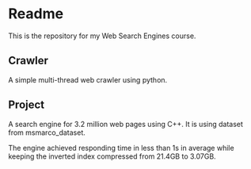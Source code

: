 # Readme
This is the repository for my Web Search Engines course. 

## Crawler
A simple multi-thread web crawler using python. 

## Project
A search engine for 3.2 million web pages using C++. It is using dataset from msmarco_dataset. 

The engine achieved responding time in less than 1s in average while keeping the inverted index compressed from 21.4GB to 3.07GB. 
